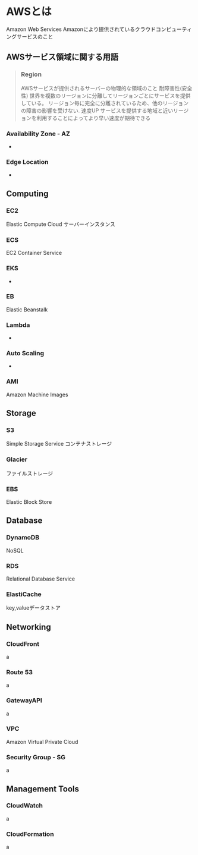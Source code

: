 # AWSとは
Amazon Web Services
Amazonにより提供されているクラウドコンピューティングサービスのこと

## AWSサービス領域に関する用語
> ### Region
> AWSサービスが提供されるサーバーの物理的な領域のこと
> 耐障害性(安全性)
> 世界を複数のリージョンに分離してリージョンごとにサービスを提供している。
> リージョン毎に完全に分離されているため、他のリージョンの障害の影響を受けない.
> 速度UP
> サービスを提供する地域と近いリージョンを利用することによってより早い速度が期待できる

### Availability Zone - AZ
-
### Edge Location
-

## Computing
### EC2
Elastic Compute Cloud
サーバーインスタンス
### ECS
EC2 Container Service
### EKS
-
### EB
Elastic Beanstalk
### Lambda
-
### Auto Scaling
-
### AMI
Amazon Machine Images

## Storage
### S3
Simple Storage Service
コンテナストレージ
### Glacier
ファイルストレージ
### EBS
Elastic Block Store

## Database
### DynamoDB
NoSQL
### RDS
Relational Database Service
### ElastiCache
key,valueデータストア

## Networking
### CloudFront
a
### Route 53
a
### GatewayAPI
a
### VPC
Amazon Virtual Private Cloud

### Security Group - SG
a

## Management Tools
### CloudWatch
a
### CloudFormation
a
